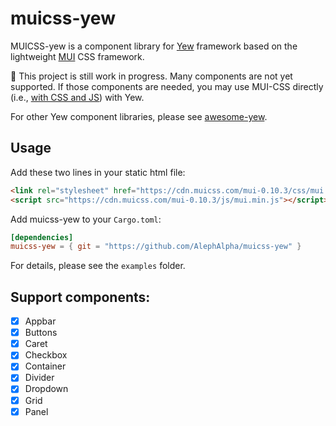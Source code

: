 # muicss-yew

MUICSS-yew is a component library for [Yew](https://yew.rs) framework based on the lightweight [MUI](https://www.muicss.com/) CSS framework.

:construction: This project is still work in progress. Many components are not yet supported. If those components are needed, you may use MUI-CSS directly (i.e., [with CSS and JS](https://www.muicss.com/docs/v1/css-js/boilerplate-html)) with Yew.

For other Yew component libraries, please see [awesome-yew](https://github.com/jetli/awesome-yew#component-libraries).

## Usage

Add these two lines in your static html file:

```html
<link rel="stylesheet" href="https://cdn.muicss.com/mui-0.10.3/css/mui.min.css" />
<script src="https://cdn.muicss.com/mui-0.10.3/js/mui.min.js"></script>
```

Add muicss-yew to your `Cargo.toml`:

```toml
[dependencies]
muicss-yew = { git = "https://github.com/AlephAlpha/muicss-yew" }
```

For details, please see the `examples` folder.

## Support components:

- [x] Appbar
- [x] Buttons
- [x] Caret
- [x] Checkbox
- [x] Container
- [x] Divider
- [x] Dropdown
- [x] Grid
- [x] Panel
